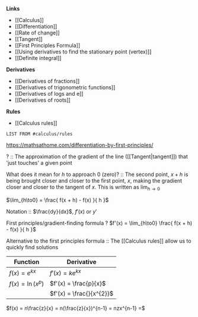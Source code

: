 **Links**
- [[Calculus]] 
- [[Differentiation]] 
- [[Rate of change]] 
- [[Tangent]] 
- [[First Principles Formula]] 
- [[Using derivatives to find the stationary point (vertex)]] 
- [[Definite integral]] 

**Derivatives**
- [[Derivatives of fractions]] 
- [[Derivatives of trigonometric functions]]
- [[Derivatives of logs and e]] 
- [[Derivatives of roots]] 

**Rules**
- [[Calculus rules]] 
```dataview
LIST FROM #calculus/rules 
```

https://mathsathome.com/differentiation-by-first-principles/

? :: The approximation of the gradient of the line ([[Tangent|tangent]]) that 'just touches' a given point

What does it mean for $h$ to approach $0$ (zero)? :: The second point, $x+h$ is being brought closer and closer to the first point, $x$, making the gradient closer and closer to the tangent of $x$. This is written as $\lim_{h\to0}$

$\lim_{h\to0} = \frac{ f(x + h) - f(x) }{ h  }$

Notation :: $\frac{dy}{dx}$, $f'(x)$ or $y'$

First principles/gradient-finding formula
?
$f'(x) = \lim_{h\to0} \frac{ f(x + h) - f(x) }{ h  }$

Alternative to the first principles formula :: The [[Calculus rules]] allow us to quickly find solutions



| Function            | Derivative               |
| ------------------- | ------------------------ |
| $f(x) = e^{kx}$     | $f'(x) = ke^{kx}$        |
| $f(x) = \ln(x^{p})$ | $f'(x) = \frac{p}{x}$    |
|                     | $f'(x) = \frac{}{x^{2}}$ |

$f(x) = n\frac{z}{x} = n(\frac{z}{x})^{n-1} = nzx^{n-1} =$
